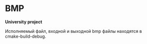 # BMP
**University project**

Исполняемый файл, входной и выходной bmp файлы находятся в cmake-build-debug.
